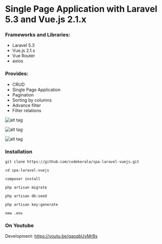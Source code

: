 # Single Page Application with Laravel 5.3 and Vue.js 2.1.x

### Frameworks and Libraries:

- Laravel 5.3
- Vue.js 2.1.x
- Vue Router
- axios

### Provides:

- CRUD
- Single Page Application
- Pagination
- Sorting by columns
- Advance filter
- Filter relations


![alt tag](https://github.com/codekerala/spa-laravel-vuejs/raw/master/s1.png)

![alt tag](https://github.com/codekerala/spa-laravel-vuejs/raw/master/s2.png)

![alt tag](https://github.com/codekerala/spa-laravel-vuejs/raw/master/s3.png)

### Installation
`git clone https://github.com/codekerala/spa-laravel-vuejs.git`

`cd spa-laravel-vuejs`

`composer install`

`php artisan migrate`

`php artisan db:seed`

`php artisan key:generate`

`new .env`

### On Youtube

Development: https://youtu.be/gaoqbUvMrBs
